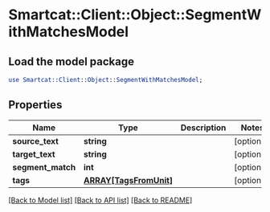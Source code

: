 # Smartcat::Client::Object::SegmentWithMatchesModel

## Load the model package
```perl
use Smartcat::Client::Object::SegmentWithMatchesModel;
```

## Properties
Name | Type | Description | Notes
------------ | ------------- | ------------- | -------------
**source_text** | **string** |  | [optional] 
**target_text** | **string** |  | [optional] 
**segment_match** | **int** |  | [optional] 
**tags** | [**ARRAY[TagsFromUnit]**](TagsFromUnit.md) |  | [optional] 

[[Back to Model list]](../README.md#documentation-for-models) [[Back to API list]](../README.md#documentation-for-api-endpoints) [[Back to README]](../README.md)


